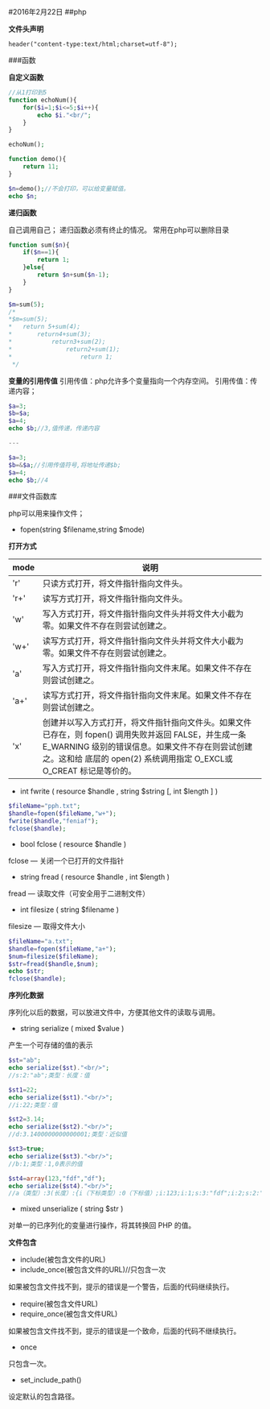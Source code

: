 #2016年2月22日
##php

**文件头声明**

    header("content-type:text/html;charset=utf-8");

###函数


**自定义函数**

```PHP
//从1打印到5
function echoNum(){
    for($i=1;$i<=5;$i++){
        echo $i."<br/";
    }
}

echoNum();

function demo(){
    return 11;
}

$n=demo();//不会打印，可以给变量赋值。
echo $n;
```

**递归函数**

自己调用自己；
递归函数必须有终止的情况。
常用在php可以删除目录

```php
function sum($n){
    if($n==1){
        return 1;
    }else{
        return $n+sum($n-1);
    }
}

$m=sum(5);
/*
*$m=sum(5);
*   return 5+sum(4);
*       return4+sum(3);
*           return3+sum(2);
*               return2+sum(1);
*                   return 1;
 */
```

**变量的引用传值**
引用传值：php允许多个变量指向一个内存空间。
引用传值：传递内容；

```php
$a=3;
$b=$a;
$a=4;
echo $b;//3,值传递，传递内容

---

$a=3;
$b=&$a;//引用传值符号,将地址传递$b;
$a=4;
echo $b;//4

```

###文件函数库

php可以用来操作文件；

 - fopen(string $filename,string $mode)

**打开方式**

|mode|    说明|
|--|--|
|'r'| 只读方式打开，将文件指针指向文件头。|
|'r+'  |  读写方式打开，将文件指针指向文件头。|
|'w'| 写入方式打开，将文件指针指向文件头并将文件大小截为零。如果文件不存在则尝试创建之。|
|'w+'  |  读写方式打开，将文件指针指向文件头并将文件大小截为零。如果文件不存在则尝试创建之。|
|'a' |写入方式打开，将文件指针指向文件末尾。如果文件不存在则尝试创建之。|
|'a+'  |  读写方式打开，将文件指针指向文件末尾。如果文件不存在则尝试创建之。|
|'x' |创建并以写入方式打开，将文件指针指向文件头。如果文件已存在，则 fopen() 调用失败并返回 FALSE，并生成一条 E_WARNING 级别的错误信息。如果文件不存在则尝试创建之。这和给 底层的 open(2) 系统调用指定 O_EXCL或O_CREAT 标记是等价的。 |

 - int fwrite ( resource $handle , string $string [, int $length ] )

```php
$fileName="pph.txt";
$handle=fopen($fileName,"w+");
fwrite($handle,"feniaf");
fclose($handle);
```

 - bool fclose ( resource $handle )

fclose — 关闭一个已打开的文件指针

 - string fread ( resource $handle , int $length )

fread — 读取文件（可安全用于二进制文件）

 - int filesize ( string $filename )

filesize — 取得文件大小

```php
$fileName="a.txt";
$handle=fopen($fileName,"a+");
$num=filesize($fileName);
$str=fread($handle,$num);
echo $str;
fclose($handle);
```

**序列化数据**

序列化以后的数据，可以放进文件中，方便其他文件的读取与调用。

 - string serialize ( mixed $value )

产生一个可存储的值的表示

```php
$st="ab";
echo serialize($st)."<br/>";
//s:2:"ab";类型：长度：值

$st1=22;
echo serialize($st1)."<br/>";
//i:22;类型：值

$st2=3.14;
echo serialize($st2)."<br/>";
//d:3.1400000000000001;类型：近似值

$st3=true;
echo serialize($st3)."<br/>";
//b:1;类型：1,0表示的值

$st4=array(123,"fdf","df");
echo serialize($st4)."<br/>";
//a（类型）:3(长度）:{i（下标类型）:0（下标值）;i:123;i:1;s:3:"fdf";i:2;s:2:"df";}；

```

 - mixed unserialize ( string $str )

对单一的已序列化的变量进行操作，将其转换回 PHP 的值。

**文件包含**

 - include(被包含文件的URL)
 - include_once(被包含文件的URL)//只包含一次

如果被包含文件找不到，提示的错误是一个警告，后面的代码继续执行。

 - require(被包含文件URL)
 - require_once(被包含文件URL)

如果被包含文件找不到，提示的错误是一个致命，后面的代码不继续执行。

 - once

只包含一次。

 - set_include_path()

设定默认的包含路径。
